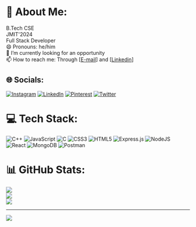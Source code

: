 # 💫 About Me:
B.Tech CSE<br> JMIT'2024 <br> Full Stack Developer<br>😄 Pronouns: he/him<br>🌱 I’m currently looking for an opportunity<br>📫 How to reach me: Through [[E-mail](mailto:kambojsagar4843@gmail.com)] and [[Linkedin](https://www.linkedin.com/in/sagar-kamboj9192)]


## 🌐 Socials:
[![Instagram](https://img.shields.io/badge/Instagram-%23E4405F.svg?logo=Instagram&logoColor=white)](https://instagram.com/sagar_kamboj9192) [![LinkedIn](https://img.shields.io/badge/LinkedIn-%230077B5.svg?logo=linkedin&logoColor=white)](https://linkedin.com/in/sagar-kamboj9192) [![Pinterest](https://img.shields.io/badge/Pinterest-%23E60023.svg?logo=Pinterest&logoColor=white)](https://pinterest.com/kambojsagar4843) [![Twitter](https://img.shields.io/badge/Twitter-%231DA1F2.svg?logo=Twitter&logoColor=white)](https://twitter.com/SagarKamboj9192) 

# 💻 Tech Stack:
![C++](https://img.shields.io/badge/c++-%2300599C.svg?style=flat-square&logo=c%2B%2B&logoColor=white) ![JavaScript](https://img.shields.io/badge/javascript-%23323330.svg?style=flat-square&logo=javascript&logoColor=%23F7DF1E) ![C](https://img.shields.io/badge/c-%2300599C.svg?style=flat-square&logo=c&logoColor=white) ![CSS3](https://img.shields.io/badge/css3-%231572B6.svg?style=flat-square&logo=css3&logoColor=white) ![HTML5](https://img.shields.io/badge/html5-%23E34F26.svg?style=flat-square&logo=html5&logoColor=white) ![Express.js](https://img.shields.io/badge/express.js-%23404d59.svg?style=flat-square&logo=express&logoColor=%2361DAFB) ![NodeJS](https://img.shields.io/badge/node.js-6DA55F?style=flat-square&logo=node.js&logoColor=white) ![React](https://img.shields.io/badge/react-%2320232a.svg?style=flat-square&logo=react&logoColor=%2361DAFB) ![MongoDB](https://img.shields.io/badge/MongoDB-%234ea94b.svg?style=flat-square&logo=mongodb&logoColor=white) ![Postman](https://img.shields.io/badge/Postman-FF6C37?style=flat-square&logo=postman&logoColor=white)
# 📊 GitHub Stats:
![](https://github-readme-stats.vercel.app/api?username=sagarkamboj9192&theme=dark&hide_border=true&include_all_commits=false&count_private=false)<br/>
![](https://github-readme-streak-stats.herokuapp.com/?user=sagarkamboj9192&theme=dark&hide_border=true)<br/>
![](https://github-readme-stats.vercel.app/api/top-langs/?username=sagarkamboj9192&theme=dark&hide_border=true&include_all_commits=false&count_private=false&layout=compact)

---
[![](https://visitcount.itsvg.in/api?id=sagarkamboj9192&icon=0&color=0)](https://visitcount.itsvg.in)

<!-- Proudly created with GPRM ( https://gprm.itsvg.in ) -->
